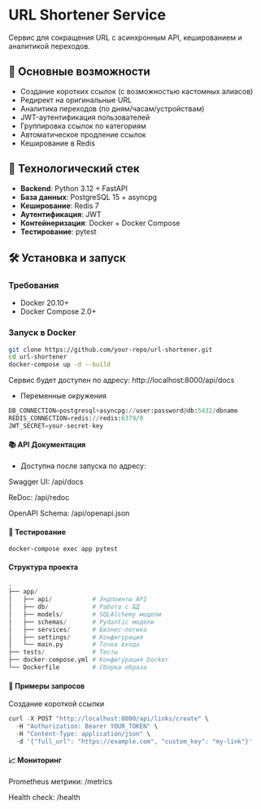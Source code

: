 # URL Shortener Service

Сервис для сокращения URL с асинхронным API, кешированием и аналитикой переходов.

## 📌 Основные возможности

- Создание коротких ссылок (с возможностью кастомных алиасов)
- Редирект на оригинальные URL
- Аналитика переходов (по дням/часам/устройствам)
- JWT-аутентификация пользователей
- Группировка ссылок по категориям
- Автоматическое продление ссылок
- Кеширование в Redis

## 🚀 Технологический стек

- **Backend**: Python 3.12 + FastAPI
- **База данных**: PostgreSQL 15 + asyncpg
- **Кеширование**: Redis 7
- **Аутентификация**: JWT
- **Контейнеризация**: Docker + Docker Compose
- **Тестирование**: pytest

## 🛠 Установка и запуск

### Требования
- Docker 20.10+
- Docker Compose 2.0+

### Запуск в Docker
```bash
git clone https://github.com/your-repo/url-shortener.git
cd url-shortener
docker-compose up -d --build
```

Сервис будет доступен по адресу: http://localhost:8000/api/docs

- Переменные окружения

```python
DB_CONNECTION=postgresql+asyncpg://user:password@db:5432/dbname
REDIS_CONNECTION=redis://redis:6379/0
JWT_SECRET=your-secret-key
```


#### 📚 API Документация

- Доступна после запуска по адресу:

Swagger UI: /api/docs

ReDoc: /api/redoc

OpenAPI Schema: /api/openapi.json


#### 🧪 Тестирование

```
docker-compose exec app pytest
```

#### Структура проекта

```python
.
├── app/
│   ├── api/           # Эндпоинты API
│   ├── db/            # Работа с БД
│   ├── models/        # SQLAlchemy модели
│   ├── schemas/       # Pydantic модели
│   ├── services/      # Бизнес-логика
│   ├── settings/      # Конфигурация
│   └── main.py        # Точка входа
├── tests/             # Тесты
├── docker-compose.yml # Конфигурация Docker
└── Dockerfile         # Сборка образа
```

#### 🔧 Примеры запросов

Создание короткой ссылки

```python
curl -X POST "http://localhost:8000/api/links/create" \
  -H "Authorization: Bearer YOUR_TOKEN" \
  -H "Content-Type: application/json" \
  -d '{"full_url": "https://example.com", "custom_key": "my-link"}'
```

#### 📈 Мониторинг
Prometheus метрики: /metrics

Health check: /health